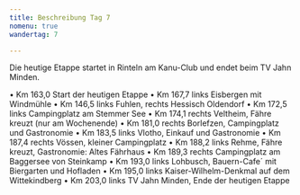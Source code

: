 ```yaml
---
title: Beschreibung Tag 7
nomenu: true
wandertag: 7

---
```


Die heutige Etappe startet in Rinteln am Kanu-Club und endet beim TV Jahn Minden.

•	Km 163,0 Start der heutigen Etappe
•	Km 167,7 links Eisbergen mit Windmühle
•	Km 146,5 links Fuhlen, rechts Hessisch Oldendorf
•	Km 172,5 links Campingplatz am Stemmer See
•	Km 174,1 rechts Veltheim, Fähre kreuzt (nur am Wochenende)
•	Km 181,0 rechts Borlefzen, Campingplatz  und Gastronomie
•	Km 183,5 links Vlotho, Einkauf und Gastronomie
•	Km 187,4 rechts Vössen, kleiner Campingplatz
•	Km 188,2 links Rehme, Fähre kreuzt, Gastronomie: Altes Fährhaus
•	Km 189,3 rechts Campingplatz am Baggersee von Steinkamp
•	Km 193,0 links Lohbusch, Bauern-Cafe´ mit Biergarten und Hofladen
•	Km 195,0 links Kaiser-Wilhelm-Denkmal auf dem Wittekindberg
•	Km 203,0 links TV Jahn Minden, Ende der heutigen Etappe
